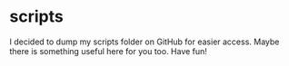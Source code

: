 scripts
=======

I decided to dump my scripts folder on GitHub for easier access.
Maybe there is something useful here for you too. Have fun!

